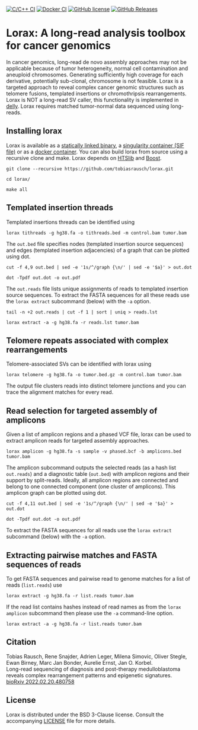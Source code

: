 [![C/C++ CI](https://github.com/tobiasrausch/lorax/workflows/C/C++%20CI/badge.svg)](https://github.com/tobiasrausch/lorax/actions)
[![Docker CI](https://github.com/tobiasrausch/lorax/workflows/Docker%20CI/badge.svg)](https://hub.docker.com/r/trausch/lorax/)
[![GitHub license](https://img.shields.io/badge/License-BSD%203--Clause-blue.svg)](https://github.com/tobiasrausch/lorax/blob/master/LICENSE)
[![GitHub Releases](https://img.shields.io/github/release/tobiasrausch/lorax.svg)](https://github.com/tobiasrausch/lorax/releases)

# Lorax: A long-read analysis toolbox for cancer genomics

In cancer genomics, long-read de novo assembly approaches may not be applicable because of tumor heterogeneity, normal cell contamination and aneuploid chromosomes. Generating sufficiently high coverage for each derivative, potentially sub-clonal, chromosome is not feasible. Lorax is a targeted approach to reveal complex cancer genomic structures such as telomere fusions, templated insertions or chromothripsis rearrangements. Lorax is NOT a long-read SV caller, this functionality is implemented in [delly](https://github.com/dellytools/delly). Lorax requires matched tumor-normal data sequenced using long-reads.

## Installing lorax

Lorax is available as a [statically linked binary](https://github.com/tobiasrausch/lorax/releases/), a [singularity container (SIF file)](https://github.com/tobiasrausch/lorax/releases/) or as a [docker container](https://hub.docker.com/r/trausch/lorax/). You can also build lorax from source using a recursive clone and make. Lorax depends on [HTSlib](https://github.com/samtools/htslib) and [Boost](https://www.boost.org/).

`git clone --recursive https://github.com/tobiasrausch/lorax.git`

`cd lorax/`

`make all`

## Templated insertion threads

Templated insertions threads can be identified using

`lorax tithreads -g hg38.fa -o tithreads.bed -m control.bam tumor.bam`

The `out.bed` file specifies nodes (templated insertion source sequences) and edges (templated insertion adjacencies) of a graph that can be plotted using dot.

`cut -f 4,9 out.bed | sed -e '1s/^/graph {\n/' | sed -e '$a}' > out.dot`

`dot -Tpdf out.dot -o out.pdf`

The `out.reads` file lists unique assignments of reads to templated insertion source sequences. To extract the FASTA sequences for all these reads use the `lorax extract` subcommand (below) with the `-a` option.

`tail -n +2 out.reads | cut -f 1 | sort | uniq > reads.lst`

`lorax extract -a -g hg38.fa -r reads.lst tumor.bam`

## Telomere repeats associated with complex rearrangements

Telomere-associated SVs can be identified with lorax using

`lorax telomere -g hg38.fa -o tumor.bed.gz -m control.bam tumor.bam`

The output file clusters reads into distinct telomere junctions and you can trace the alignment matches for every read.

## Read selection for targeted assembly of amplicons

Given a list of amplicon regions and a phased VCF file, lorax can be used to extract amplicon reads for targeted assembly approaches.

`lorax amplicon -g hg38.fa -s sample -v phased.bcf -b amplicons.bed tumor.bam`

The amplicon subcommand outputs the selected reads (as a hash list `out.reads`) and a diagnostic table (`out.bed`) with amplicon regions and their support by split-reads. Ideally, all amplicon regions are connected and belong to one connected component (one cluster of amplicons). This amplicon graph can be plotted using dot.

`cut -f 4,11 out.bed | sed -e '1s/^/graph {\n/' | sed -e '$a}' > out.dot`

`dot -Tpdf out.dot -o out.pdf`

To extract the FASTA sequences for all reads use the `lorax extract` subcommand (below) with the `-a` option.

## Extracting pairwise matches and FASTA sequences of reads

To get FASTA sequences and pairwise read to genome matches for a list of reads (`list.reads`) use

`lorax extract -g hg38.fa -r list.reads tumor.bam`

If the read list contains hashes instead of read names as from the `lorax amplicon` subcommand then please use the `-a` command-line option.

`lorax extract -a -g hg38.fa -r list.reads tumor.bam`

## Citation

Tobias Rausch, Rene Snajder, Adrien Leger, Milena Simovic, Oliver Stegle, Ewan Birney, Marc Jan Bonder, Aurelie Ernst, Jan O. Korbel.          
Long-read sequencing of diagnosis and post-therapy medulloblastoma reveals complex rearrangement patterns and epigenetic signatures.            
[bioRxiv 2022.02.20.480758](https://doi.org/10.1101/2022.02.20.480758)

License
-------
Lorax is distributed under the BSD 3-Clause license. Consult the accompanying [LICENSE](https://github.com/tobiasrausch/lorax/blob/master/LICENSE) file for more details.
